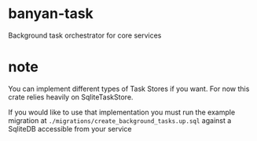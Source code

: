 # banyan-task
Background task orchestrator for core services

# note
You can implement different types of Task Stores if you want.
For now this crate relies heavily on SqliteTaskStore.

If you would like to use that implementation you must run the example migration at `./migrations/create_background_tasks.up.sql` against a SqliteDB accessible from your service

